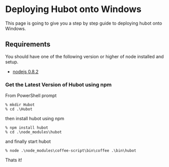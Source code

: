 # Deploying Hubot onto Windows

This page is going to give you a step by step guide to deploying hubot onto Windows.

## Requirements

You should have one of the following version or higher of node installed and setup.

* [nodejs 0.8.2](http://nodejs.org/dist/v0.8.2/node-v0.8.2-x86.msi)

### Get the Latest Version of Hubot using npm

From PowerShell prompt

    % mkdir Hubot
    % cd .\Hubot

then install hubot using npm

    % npm install hubot
    % cd .\node_modules\hubot

and finally start hubot

    % node .\node_modules\coffee-script\bin\coffee .\bin\hubot

Thats it!

